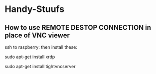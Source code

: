# Handy-Stuufs

## How to use REMOTE DESTOP CONNECTION in place of VNC viewer

ssh to raspberry:
then install these:

sudo apt-get install xrdp 

sudo apt-get install tightvncserver
